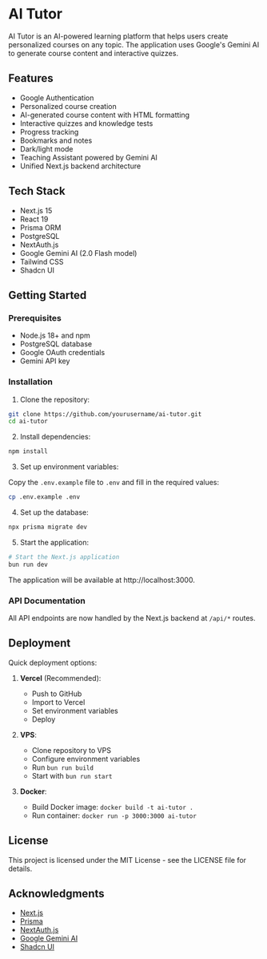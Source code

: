 # AI Tutor

AI Tutor is an AI-powered learning platform that helps users create personalized courses on any topic. The application uses Google's Gemini AI to generate course content and interactive quizzes.

## Features

- Google Authentication
- Personalized course creation
- AI-generated course content with HTML formatting
- Interactive quizzes and knowledge tests
- Progress tracking
- Bookmarks and notes
- Dark/light mode
- Teaching Assistant powered by Gemini AI
- Unified Next.js backend architecture

## Tech Stack

- Next.js 15
- React 19
- Prisma ORM
- PostgreSQL
- NextAuth.js
- Google Gemini AI (2.0 Flash model)
- Tailwind CSS
- Shadcn UI

## Getting Started

### Prerequisites

- Node.js 18+ and npm
- PostgreSQL database
- Google OAuth credentials
- Gemini API key

### Installation

1. Clone the repository:

```bash
git clone https://github.com/yourusername/ai-tutor.git
cd ai-tutor
```

2. Install dependencies:

```bash
npm install
```

3. Set up environment variables:

Copy the `.env.example` file to `.env` and fill in the required values:

```bash
cp .env.example .env
```

4. Set up the database:

```bash
npx prisma migrate dev
```

5. Start the application:

```bash
# Start the Next.js application
bun run dev
```

The application will be available at http://localhost:3000.



### API Documentation

All API endpoints are now handled by the Next.js backend at `/api/*` routes.

## Deployment

Quick deployment options:

1. **Vercel** (Recommended):
   - Push to GitHub
   - Import to Vercel
   - Set environment variables
   - Deploy

2. **VPS**:
   - Clone repository to VPS
   - Configure environment variables
   - Run `bun run build`
   - Start with `bun run start`

3. **Docker**:
   - Build Docker image: `docker build -t ai-tutor .`
   - Run container: `docker run -p 3000:3000 ai-tutor`

## License

This project is licensed under the MIT License - see the LICENSE file for details.

## Acknowledgments

- [Next.js](https://nextjs.org/)
- [Prisma](https://www.prisma.io/)
- [NextAuth.js](https://next-auth.js.org/)
- [Google Gemini AI](https://ai.google.dev/)
- [Shadcn UI](https://ui.shadcn.com/)
